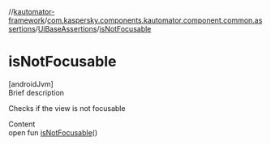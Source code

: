 //[kautomator-framework](../../index.md)/[com.kaspersky.components.kautomator.component.common.assertions](../index.md)/[UiBaseAssertions](index.md)/[isNotFocusable](is-not-focusable.md)



# isNotFocusable  
[androidJvm]  
Brief description  


Checks if the view is not focusable

  
Content  
open fun [isNotFocusable](is-not-focusable.md)()  



